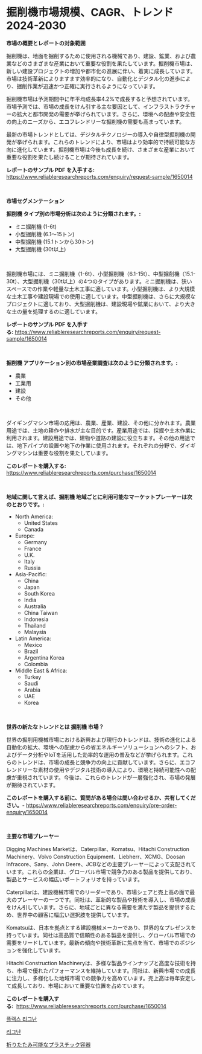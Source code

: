 <p><h1>掘削機市場規模、CAGR、トレンド2024-2030</h1></p><p><strong>市場の概要とレポートの対象範囲</strong></p>
<p><p>掘削機は、地面を掘削するために使用される機械であり、建設、鉱業、および農業などのさまざまな産業において重要な役割を果たしています。掘削機市場は、新しい建設プロジェクトの増加や都市化の進展に伴い、着実に成長しています。市場は技術革新によりますます効率的になり、自動化とデジタル化の進歩により、掘削作業が迅速かつ正確に実行されるようになっています。</p><p>掘削機市場は予測期間中に年平均成長率4.2%で成長すると予想されています。市場予測では、市場の成長をけん引する主な要因として、インフラストラクチャーの拡大と都市開発の需要が挙げられています。さらに、環境への配慮や安全性の向上のニーズから、エコフレンドリーな掘削機の需要も高まっています。</p><p>最新の市場トレンドとしては、デジタルテクノロジーの導入や自律型掘削機の開発が挙げられます。これらのトレンドにより、市場はより効率的で持続可能な方向に進化しています。掘削機市場は今後も成長を続け、さまざまな産業において重要な役割を果たし続けることが期待されています。</p></p>
<p><strong>レポートのサンプル PDF を入手する:</strong> <a href="https://www.reliableresearchreports.com/enquiry/request-sample/1650014">https://www.reliableresearchreports.com/enquiry/request-sample/1650014</a></p>
<p>&nbsp;</p>
<p><strong>市場セグメンテーション</strong></p>
<p><strong>掘削機 タイプ別の市場分析は次のように分類されます。:</strong></p>
<p><ul><li>ミニ掘削機 (1-6t)</li><li>小型掘削機 (6.1～15トン)</li><li>中型掘削機 (15.1トンから30トン)</li><li>大型掘削機 (30t以上)</li></ul></p>
<p>&nbsp;</p>
<p><p>掘削機市場には、ミニ掘削機（1-6t）、小型掘削機（6.1-15t）、中型掘削機（15.1-30t）、大型掘削機（30t以上）の4つのタイプがあります。ミニ掘削機は、狭いスペースでの作業や軽量な土木工事に適しています。小型掘削機は、より大規模な土木工事や建設現場での使用に適しています。中型掘削機は、さらに大規模なプロジェクトに適しており、大型掘削機は、建設現場や鉱業において、より大きな土の量を処理するのに適しています。</p></p>
<p><strong>レポートのサンプル PDF を入手する:</strong>&nbsp;<a href="https://www.reliableresearchreports.com/enquiry/request-sample/1650014">https://www.reliableresearchreports.com/enquiry/request-sample/1650014</a></p>
<p>&nbsp;</p>
<p><strong> 掘削機 アプリケーション別の市場産業調査は次のように分類されます。:</strong></p>
<p><ul><li>農業</li><li>工業用</li><li>建設</li><li>その他</li></ul></p>
<p>&nbsp;</p>
<p><p>ダイギングマシン市場の応用は、農業、産業、建設、その他に分かれます。農業用途では、土地の耕作や排水が主な目的です。産業用途では、採掘や土木作業に利用されます。建設用途では、建物や道路の建設に役立ちます。その他の用途では、地下パイプの設置や地下の作業に使用されます。それぞれの分野で、ダイギングマシンは重要な役割を果たしています。</p></p>
<p><strong>このレポートを購入する:</strong>&nbsp; <a href="https://www.reliableresearchreports.com/purchase/1650014">https://www.reliableresearchreports.com/purchase/1650014</a></p>
<p>&nbsp;</p>
<p><strong>地域に関して言えば、掘削機 地域ごとに利用可能なマーケットプレーヤーは次のとおりです。:</strong></p>
<p><ul>
    <li>
        North America:
        <ul>
            <li>United States</li>
            <li>Canada</li>
        </ul>
    </li>
    <li>
        Europe:
        <ul>
            <li>Germany</li>
            <li>France</li>
            <li>U.K.</li>
            <li>Italy</li>
            <li>Russia</li>
        </ul>
    </li>
    <li>
        Asia-Pacific:
        <ul>
            <li>China</li>
            <li>Japan</li>
            <li>South Korea</li>
            <li>India</li>
            <li>Australia</li>
            <li>China Taiwan</li>
            <li>Indonesia</li>
            <li>Thailand</li>
            <li>Malaysia</li>
        </ul>
    </li>
    <li>
        Latin America:
        <ul>
            <li>Mexico</li>
            <li>Brazil</li>
            <li>Argentina Korea</li>
            <li>Colombia</li>
        </ul>
    </li>
    <li>
        Middle East & Africa:
        <ul>
            <li>Turkey</li>
            <li>Saudi</li>
            <li>Arabia</li>
            <li>UAE</li>
            <li>Korea</li>
        </ul>
    </li>
    </ul></p>
<p>&nbsp;</p>
<p><strong>世界の新たなトレンドとは 掘削機 市場？</strong></p>
<p><p>世界の掘削用機械市場における新興および現行のトレンドは、技術の進化による自動化の拡大、環境への配慮からの省エネルギーソリューションへのシフト、およびデータ分析やIoTを活用した効率的な運用の普及などが挙げられます。これらのトレンドは、市場の成長と競争力の向上に貢献しています。さらに、エコフレンドリーな素材の使用やデジタル技術の導入により、環境と持続可能性への配慮が重視されています。今後は、これらのトレンドが一層強化され、市場の発展が期待されています。</p></p>
<p><strong>このレポートを購入する前に、質問がある場合は問い合わせるか、共有してください。</strong>- <a href="https://www.reliableresearchreports.com/enquiry/pre-order-enquiry/1650014">https://www.reliableresearchreports.com/enquiry/pre-order-enquiry/1650014</a></p>
<p>&nbsp;</p>
<p><strong>主要な市場プレーヤー</strong></p>
<p><p>Digging Machines Marketは、Caterpillar、Komatsu、Hitachi Construction Machinery、Volvo Construction Equipment、Liebherr、XCMG、Doosan Infracore、Sany、John Deere、JCBなどの主要プレーヤーによって支配されています。これらの企業は、グローバル市場で競争力のある製品を提供しており、製品とサービスの幅広いポートフォリオを持っています。</p><p>Caterpillarは、建設機械市場でのリーダーであり、市場シェアと売上高の面で最大のプレーヤーの一つです。同社は、革新的な製品や技術を導入し、市場の成長をけん引しています。さらに、地域ごとに異なる需要を満たす製品を提供するため、世界中の顧客に幅広い選択肢を提供しています。</p><p>Komatsuは、日本を拠点とする建設機械メーカーであり、世界的なプレゼンスを持っています。同社は高品質で信頼性のある製品を提供し、グローバル市場での需要をリードしています。最新の傾向や技術革新に焦点を当て、市場でのポジションを強化しています。</p><p>Hitachi Construction Machineryは、多様な製品ラインナップと高度な技術を持ち、市場で優れたパフォーマンスを維持しています。同社は、新興市場での成長に注力し、多様化した地域市場での競争力を高めています。売上高は毎年安定して成長しており、市場において重要な位置を占めています。</p></p>
<p><strong>このレポートを購入する:</strong>&nbsp;&nbsp;<a href="https://www.reliableresearchreports.com/purchase/1650014">https://www.reliableresearchreports.com/purchase/1650014</a></p>
<p><p><a href="https://github.com/CorEmtymerich56566/Market-Research-Report-List-1/blob/main/10276109262.md">플랙스 리그난</a></p><p><a href="https://github.com/GabrielBlanda5656/Market-Research-Report-List-1/blob/main/84130529261.md">리그난</a></p><p><a href="https://github.com/EstelWisozk1/Market-Research-Report-List-1/blob/main/99820909886.md">折りたたみ可能なプラスチック容器</a></p></p>